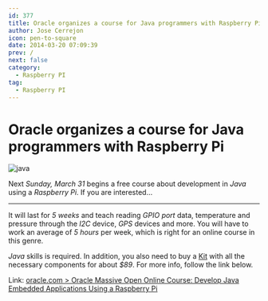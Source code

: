 ```yaml
---
id: 377
title: Oracle organizes a course for Java programmers with Raspberry Pi
author: Jose Cerrejon
icon: pen-to-square
date: 2014-03-20 07:09:39
prev: /
next: false
category:
  - Raspberry PI
tag:
  - Raspberry PI
---
```


# Oracle organizes a course for Java programmers with Raspberry Pi

![java](/images/java.jpg)

Next *Sunday, March 31* begins a free course about development in *Java* using a *Raspberry Pi*. If you are interested...

- - -
It will last for *5 weeks* and teach reading *GPIO port* data, temperature and pressure through the *I2C* device, *GPS* devices and more. You will have to work an average of *5 hours* per week, which is right for an online course in this genre. 

*Java* skills is required. In addition, you also need to buy a [Kit](http://www.adafruit.com/products/1634)  with all the necessary components for about *$89*. For more info, follow the link below.

Link: [oracle.com > Oracle Massive Open Online Course: Develop Java Embedded Applications Using a Raspberry Pi](http://apex.oracle.com/pls/apex/f?p=44785:145:0::::P145_EVENT_ID,P145_PREV_PAGE:861,143)